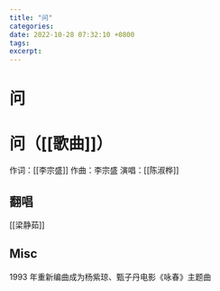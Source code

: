 ```yaml
---
title: "问"
categories: 
date: 2022-10-28 07:32:10 +0800
tags: 
excerpt: 
---
```



# 问







# 问（[[歌曲]]）

作词：[[李宗盛]]
作曲：李宗盛
演唱：[[陈淑桦]]


## 翻唱

[[梁静茹]]





## Misc

1993 年重新编曲成为杨紫琼、甄子丹电影《咏春》主题曲


